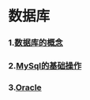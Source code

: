 # 数据库  

### 1.[数据库的概念](doc/concept.md)      

### 2.[MySql的基础操作](doc/mysqlBasic.md)    

### 3.[Oracle](doc/Oracle.md)  

